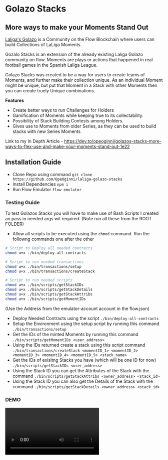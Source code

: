 # Golazo Stacks

## More ways to make your Moments Stand Out

[Laliga's Golazo](https://laligagolazos.com/) is a Community on the Flow Blockchain where users can build Collections of LaLiga Moments.

Gozalo Stacks is an extension of the already existing Laliga Golazo community on flow. Moments are plays or actions that happened in real football games in the Spanish Laliga League.

Golazo Stacks was created to be a way for users to create teams of Moments, and further make their collection unique. As an individual Moment might be unique, but put that Moment in a Stack with other Moments then you can create truely Unique combinations.

**Features**

- Create better ways to run Challenges for Holders
- Gamification of Moments while keeping true to its collectability.
- Possibility of Stack Building Contests among Holders.
- Gives use to Moments from older Series, as they can be used to build stacks with new Series Moments

Link to my In Depth Article - https://dev.to/opeoginni/golazos-stacks-more-ways-to-flex-use-and-make-your-moments-stand-out-1e22

## Installation Guide

- Clone Repo using command `git clone https://github.com/OpeOginni/laliga-golazo-stacks`
- Install Dependencies `npm i`
- Run Flow Emulator `flow emulator`

### Testing Guide

To test Golazos Stacks you will have to make use of Bash Scripts I created an pass in needed args wit required. (Note run all these from the ROOT FOLDER)

- Allow all scripts to be executed using the `chmod` command. Run the followng commands one after the other

```bash
# Script to Deploy all needed contracts
chmod u+x ./bin/deploy-all-contracts

# Script to run needed transactions
chmod u+x ./bin/transactions/setup
chmod u+x ./bin/transactions/createStack

# Script to run needed scripts
chmod u+x ./bin/scripts/getStackIDs
chmod u+x ./bin/scripts/getStackDetails
chmod u+x ./bin/scripts/getStackAttribs
chmod u+x ./bin/scripts/getMomentIDs
```

(Use the Address from the emulator-account account in the flow.json)

- Deploy Needed Contracts using the script `./bin/deploy-all-contracts`
- Setup the Environment using the setup script by running this command `./bin/transactions/setup`
- Get the IDs of the minted Moments by running this command `./bin/scripts/getMomentIDs <user_address>`
- Using the IDs returned create a stack using this script command `./bin/transactions/createStack <momentID_1> <momentID_2> <momentID_3> <momentID_4> <momentID_5> <stack_name>`
- Get the IDs of exisitng Stacks you have (which will be one ID for now) `./bin/scripts/getStackIDs <user_address>`
- Using the Stack ID you can get the Attributes of the Stack with the command `./bin/scripts/getStackAttribs <owner_address> <stack_id>`
- Using the Stack ID you can also get the Details of the Stack with the command `./bin/scripts/getStackDetails <owner_address> <stack_id>`

### DEMO

![Demo VID](./assets/GolazoStacks_Vid.mp4)

